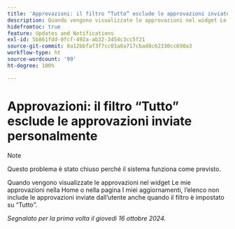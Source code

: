 ```yaml
---
title: 'Approvazioni: il filtro “Tutto” esclude le approvazioni inviate personalmente'
description: Quando vengono visualizzate le approvazioni nel widget Le mie approvazioni nella Home o nella pagina I miei aggiornamenti, l’elenco non include le approvazioni inviate dall’utente anche quando il filtro è impostato su “Tutto”.
hidefromtoc: true
feature: Updates and Notifications
exl-id: 5b861fdd-0fcf-492a-ab32-3454c3cc5f21
source-git-commit: 8a12bbfaf3f7cc01a8a717cbad8c62330cc690a3
workflow-type: ht
source-wordcount: '99'
ht-degree: 100%

---
```


# Approvazioni: il filtro “Tutto” esclude le approvazioni inviate personalmente

>[!NOTE]
>
>Questo problema è stato chiuso perché il sistema funziona come previsto.

Quando vengono visualizzate le approvazioni nel widget Le mie approvazioni nella Home o nella pagina I miei aggiornamenti, l’elenco non include le approvazioni inviate dall’utente anche quando il filtro è impostato su “Tutto”.

_Segnalato per la prima volta il giovedì 16 ottobre 2024._
